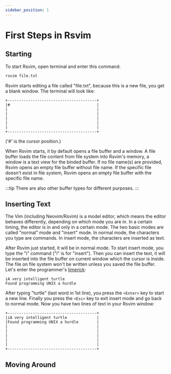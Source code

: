 ```yaml
---
sidebar_position: 1
---
```


# First Steps in Rsvim

## Starting

To start Rsvim, open terminal and enter this command:

```bash
rsvim file.txt
```

Rsvim starts editing a file called "file.txt", because this is a new file, you get a blank window. The terminal will look like:

```text
+---------------------------------------+
|#                                      |
|                                       |
|                                       |
|                                       |
|                                       |
|                                       |
+---------------------------------------+
```

('#' is the cursor position.)

When Rsvim starts, it by default opens a file buffer and a window. A file buffer loads the file content from file system into Rsvim's memory, a window is a text view for the binded buffer. If no file name(s) are provided, Rsvim opens an empty file buffer without file name. If the specific file doesn't exist in file system, Rsvim opens an empty file buffer with the specific file name.

:::tip
There are also other buffer types for different purposes.
:::

## Inserting Text

The Vim (including Neovim/Rsvim) is a model editor, which means the editor behaves differently, depending on which mode you are in. In a certain timing, the editor is in and only in a certain mode. The two basic modes are called "normal" mode and "insert" mode. In normal mode, the characters you type are commands. In insert mode, the characters are inserted as text.

After Rsvim just started, it will be in normal mode. To start insert mode, you type the "i" command ("i" is for "insert"). Then you can insert the text, it will be inserted into the file buffer on current window which the cursor is inside. The file on file system won't be written unless you saved the file buffer. Let's enter the programmer's [limerick](https://vimhelp.org/usr_02.txt.html#02.2):

```text
iA very intelligent turtle
Found programming UNIX a hurdle
```

After typing "turtle" (last word in 1st line), you press the `<Enter>` key to start a new line. Finally you press the `<Esc>` key to exit insert mode and go back to normal mode. Now you have two lines of text in your Rsvim window:

```text
+---------------------------------------+
|iA very intelligent turtle             |
|Found programming UNIX a hurdle        |
|                                       |
|                                       |
|                                       |
|                                       |
|                                       |
+---------------------------------------+
```

## Moving Around
